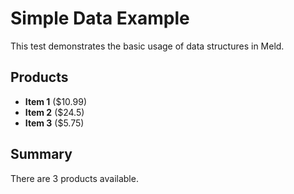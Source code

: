 # Simple Data Example

This test demonstrates the basic usage of data structures in Meld.

## Products

- **Item 1** ($10.99)
- **Item 2** ($24.5)
- **Item 3** ($5.75)

## Summary

There are 3 products available. 